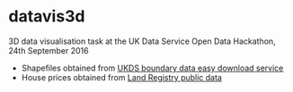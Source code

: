 # datavis3d

3D data visualisation task at the UK Data Service Open Data Hackathon, 24th September 2016

* Shapefiles obtained from [UKDS boundary data easy download service](census.ukdataservice.ac.uk/easydownload)
* House prices obtained from 
[Land Registry public data](http://publicdata.landregistry.gov.uk/market-trend-data/house-price-index-data/Average-prices-2016-07.csv)

